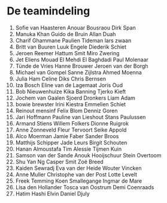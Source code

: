 # De teamindeling

1.	Sofie van Haasteren
	Anouar Bousraou
	Dirk Span
2.	Manuka Khan
	Guido de Bruin
	Allan Duah
3.	Charif Ghammane
	Paulien Tideman
	lars zwaan
4.	Britt van Buuren
	Luuk Engele
	Diederik Schiet
5.	Jeroen Reemer
	Hattum Smit
	Miro Zwering
6.	Jet Eliens
	Mouad El Mehdi El Baghdadi
	Paul Molenaar
7.	Tünde de Vries
	Hanne Brouwer
	Jeroen van der Borgh
8.	Michael van Gompel
	Sanne Zijlstra
	Ahmed Moenna
9.	Julia Ham
	Celine Diks
	Chris Bernsen
10.	Iza Bosch
	Eline van de Lagemaat
	Joris Oud
11.	Bob Nieuwenhuize
	Kika Banning
	Tjerko Kieft
12.	Jochem van Gaalen
	Sjoerd Dronkers
	Liam Adam
13.	bowie brewster
	Irini Kiestra
	Emmelien Schiet
14.	Reinout mensinf
	Felix Blom
	Denniz Goren
15.	Jari Hoffmann
	Pauline van Lieshout
	Stans Paulussen
16.	Armand Stiens
	Willem Folkers
	Dionne Ruigrok
17.	Anne Zonneveld
	Fleur Tervoort
	Seike Appold
18.	Alco Moerman
	Jamie Faber
	Sander Broos
19.	Matthijs Schipper
	Jade Leurs
	Birgit Schouten
20.	Hanan Almoustafa
	Tim Alessie
	Tijmen Kuin
21.	Samson van der Sande
	Anouk Hooijschuur
	Stein Overtoom
22.	Shu Yan Ng
	Casper Smit
	Zoë Breed
23.	Kaiden Sewradj
	Eva van der Heide
	Wouter Vincken
24.	Anne Muller 
	Christophe van der Post
	Lotte Levelt
25.	Freek Temming
	Koen Smallegange 
	Ingmar de Mare
26.	Lisa den Hollander
	Tosca van Oostrum
	Demi Coenraads
27.	Hatim Hashi
	Elvin
	Daniel Djuly